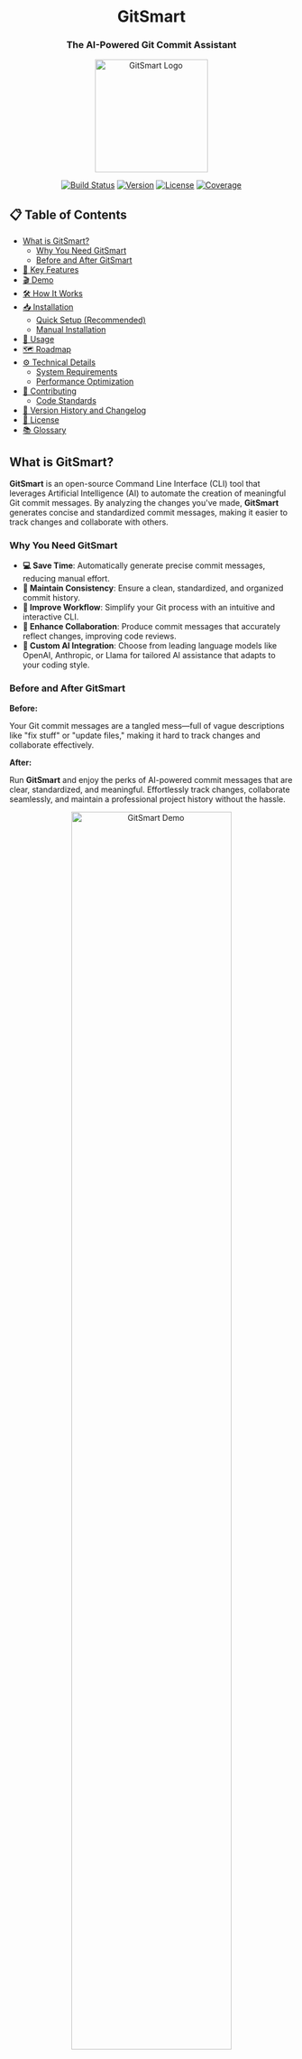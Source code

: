 <h1 align="center">GitSmart</h1>
<h3 align="center">The AI-Powered Git Commit Assistant</h3>

<p align="center">
  <img src="assets/no-bg.png" alt="GitSmart Logo" width="200">
</p>

<p align="center">
  <a href="#-installation"><img src="https://img.shields.io/badge/build-passing-brightgreen" alt="Build Status"></a>
  <a href="#-version-history-and-changelog"><img src="https://img.shields.io/badge/version-1.0.0-blue" alt="Version"></a>
  <a href="LICENSE"><img src="https://img.shields.io/badge/license-MIT-green" alt="License"></a>
  <a href="#"><img src="https://img.shields.io/badge/coverage-100%25-brightgreen" alt="Coverage"></a>
</p>

## 📋 Table of Contents

- [What is GitSmart?](#what-is-gitsmart)
  - [Why You Need GitSmart](#why-you-need-gitsmart)
  - [Before and After GitSmart](#before-and-after-gitsmart)
- [🚀 Key Features](#-key-features)
- [🎬 Demo](#-demo)
- [🛠️ How It Works](#️-how-it-works)
- [📥 Installation](#-installation)
  - [Quick Setup (Recommended)](#quick-setup-recommended)
  - [Manual Installation](#manual-installation)
- [🔧 Usage](#-usage)
- [🗺️ Roadmap](#️-roadmap)
- [⚙️ Technical Details](#️-technical-details)
  - [System Requirements](#system-requirements)
  - [Performance Optimization](#performance-optimization)
- [🤝 Contributing](#-contributing)
  - [Code Standards](#code-standards)
- [📝 Version History and Changelog](#-version-history-and-changelog)
- [📄 License](#-license)
- [📚 Glossary](#-glossary)

## What is GitSmart?

**GitSmart** is an open-source Command Line Interface (CLI) tool that leverages Artificial Intelligence (AI) to automate the creation of meaningful Git commit messages. By analyzing the changes you've made, **GitSmart** generates concise and standardized commit messages, making it easier to track changes and collaborate with others.

### Why You Need GitSmart

- **💻 Save Time**: Automatically generate precise commit messages, reducing manual effort.
- **🧩 Maintain Consistency**: Ensure a clean, standardized, and organized commit history.
- **🔄 Improve Workflow**: Simplify your Git process with an intuitive and interactive CLI.
- **👥 Enhance Collaboration**: Produce commit messages that accurately reflect changes, improving code reviews.
- **🤖 Custom AI Integration**: Choose from leading language models like OpenAI, Anthropic, or Llama for tailored AI assistance that adapts to your coding style.

### Before and After GitSmart

**Before:**

Your Git commit messages are a tangled mess—full of vague descriptions like "fix stuff" or "update files," making it hard to track changes and collaborate effectively.

**After:**

Run **GitSmart** and enjoy the perks of AI-powered commit messages that are clear, standardized, and meaningful. Effortlessly track changes, collaborate seamlessly, and maintain a professional project history without the hassle.

<p align="center">
  <img src="assets/demo.gif" alt="GitSmart Demo" width="75%">
</p>

## 🚀 Key Features

- **AI-Powered Commit Messages**: Automatically generate meaningful and standardized commit messages based on your code changes.
- **Track Changes**: Maintain a detailed history of modifications to your codebase.
- **Revert to Previous Versions**: Easily roll back to earlier states of your project.
- **Branch and Merge**: Experiment with new ideas without affecting the main project branch.
- **Collaborate Seamlessly**: Work with others by merging changes and resolving conflicts efficiently.

## 🎬 Demo

See how GitSmart transforms your commit workflow with AI-driven chain-of-thought analysis for a deep understanding of any change:

```shell
╭─────────────────────────────────── assets/no-bg.png [Staged] ────────────────────────────────────╮
│                                                                                                  │
│                       1 diff --git a/assets/no-bg.png b/assets/no-bg.png                         │
│                       2 new file mode 100644                                                     │
│                       3 index 0000000..caa7508                                                   │
│                       4 Binary files /dev/null and b/assets/no-bg.png differ                     │
│                                                                                                  │
╰───────────────────────────────────────────── +0, -0 ─────────────────────────────────────────────╯
```

GitSmart analyzes this change and produces:

```markdown
💄 Update README Image Asset

**WHAT:** Replaced `comit.png` with `no-bg.png` in README.md
**WHY:** Refresh project's visual identity by updating the GitSmart Overview Image to a new version without background (`no-bg.png`), enhancing overall UI consistency and appeal.

**DETAILS:**
- **Affected File(s):**
  - `README.md`: Updated image link to reflect new asset.
  - `assets/no-bg.png`: Newly added image file, replacing the original `comit.png`.
- **Impact:** This change modernizes the project's front-facing visuals in the README, ensuring a more engaging and up-to-date first impression for visitors.
```

## 🛠️ How It Works

GitSmart uses a sophisticated chain-of-thought analysis to understand your code changes:

1.  **Analyze Changes**: Examines diffs between your working directory, staging area, and the Git repository.
2.  **Process Context**: Leverages AI to understand the context and significance of your changes.
3.  **Generate Message**: Creates a structured, informative, and standardized commit message.
4.  **Commit Changes**: Handles the Git commit process with your approval, or allows you to refine the message.

## 📥 Installation

### Quick Setup (Recommended)

You can quickly set up GitSmart using our automated installation script:

```bash
# Clone the repository
git clone https://github.com/clarkandrew/GitSmart.git
cd GitSmart

# Run the setup script
bash setup.sh
```

This script will:
- Set up a Python virtual environment.
- Install all dependencies from `requirements.txt`.
- Create a `config.ini` file from `example.config.ini` for your API credentials.
- Add convenient aliases (`gitsmart` and `gg`) to your shell configuration file (e.g., `.bashrc`, `.zshrc`).

Follow the on-screen prompts to complete the setup.

### Manual Installation

If you prefer to install manually, follow these steps:

#### 1. Clone the Repository

```bash
git clone https://github.com/clarkandrew/GitSmart.git
cd GitSmart
```

#### 2. Setup Python Virtual Environment

Create and activate a virtual environment (requires Python 3.7 or higher):

```bash
# Create the virtual environment
python -m venv venv

# Activate the virtual environment
# On Windows:
venv\Scripts\activate
# On macOS/Linux:
source venv/bin/activate
```

#### 3. Install Dependencies

Install the required Python packages:

```bash
pip install -r requirements.txt

# Install the package in development mode
pip install -e .
```

#### 4. Configure the Application

Rename the example configuration file and update it with your API credentials:

```bash
cp example.config.ini config.ini
```

Edit `config.ini` with your preferred text editor:

```ini
[API]
auth_token = YOUR_API_TOKEN
api_url = https://api.yourservice.com/v1/chat/completions
model = your-model-name
max_tokens = 500
temperature = 0.7
```

#### 5. Setup Command Aliases

Add convenient aliases for `gitsmart` and `gg` to your shell configuration file (e.g., `.bashrc`, `.zshrc`):

```bash
# Add these lines to your shell configuration file
alias gitsmart="python -m GitSmart.main"
alias gg="python -m GitSmart.main"
```

Reload your shell configuration:

```bash
source ~/.bashrc  # or source ~/.zshrc
```

## 🔧 Usage

In any Git repository, you can now use:

```bash
# Use the full command
gitsmart

# Or the shorter alias
gg
```

Follow the on-screen prompts to:
1. View your staged and unstaged changes.
2. Interactively stage or unstage files.
3. Let GitSmart generate an AI-powered commit message.
4. Review and optionally edit the generated message.
5. Commit your changes with the perfect message.

<p align="center">
  <img src="assets/bb.png" alt="GitSmart Usage Example" width="75%">
</p>

## 🗺️ Roadmap

### Upcoming Features

- **1.1.0**
  - Support for more AI service providers (e.g., Google Gemini).
  - Customizable commit message templates and styles.
- **1.2.0**
  - Optional Graphical User Interface (GUI) for users who prefer it over the command line.
  - Enhanced diff visualization with syntax highlighting and side-by-side views.
- **Future Ideas**
  - Integration with popular IDEs.
  - Pre-commit hook for automated suggestions.

## ⚙️ Technical Details

### System Requirements
- Python 3.7 or higher.
- Git 2.20 or higher.
- Internet connection for API calls to AI models.

### Performance Optimization
- **Limit Diff Size**: Stage only relevant changes to reduce processing time for the AI.
- **Adjust AI Settings**: Modify `max_tokens` and `temperature` in `config.ini` to balance performance and output quality.
- **Cache Responses**: (Future Feature) Implement caching if you frequently regenerate commit messages for the same changes.

For more detailed technical information, installation procedures for different OS, and environment configuration, please see our [Technical Documentation](docs/TECHNICAL.md) (Coming Soon!).

> **Note**: If you'd like to see the full video demo, check out our [Video Walkthrough](https://github.com/clarkandrew/GitSmart/wiki/Video-Walkthrough) in the wiki.

## 🤝 Contributing

We welcome contributions from developers of all experience levels! Your help is essential for making GitSmart even better.

1.  **Fork the Repository**: Click the "Fork" button at the top right of the GitHub page.
2.  **Create a Feature Branch**: `git checkout -b feature/your-amazing-feature`
3.  **Commit Your Changes**: `git commit -m "feat: Add some amazing feature"` (Try using GitSmart for your commits!)
4.  **Push to Your Fork**: `git push origin feature/your-amazing-feature`
5.  **Open a Pull Request**: Submit your pull request for review, detailing the changes you've made.

Please read our [CONTRIBUTING.md](CONTRIBUTING.md) guide for more details on our development process, code review standards, and issue/PR templates.

### Code Standards
- Adhere to PEP 8 Python style guidelines.
- Write unit tests for any new features or bug fixes.
- Update documentation to reflect any changes.
- Ensure your code is well-commented and readable.

We also adhere to a [Code of Conduct](CODE_OF_CONDUCT.md). Please read it to understand the community standards.

## 📝 Version History and Changelog

### [1.0.0] - 2023-10-01
- Initial release with core features:
  - AI-powered commit message generation.
  - Interactive staging and unstaging of files.
  - Git diff visualization within the CLI.

### [0.9.0] - 2023-09-15
- Beta release with basic commit generation capabilities.

For a detailed changelog, see [CHANGELOG.md](CHANGELOG.md) (Coming Soon!).

## 📄 License

This project is licensed under the [MIT License](LICENSE).

## 📚 Glossary

| Term                      | Definition                                                                                             |
| :------------------------ | :----------------------------------------------------------------------------------------------------- |
| **AI**                    | Artificial Intelligence: Technology enabling computers to perform tasks requiring human intelligence.  |
| **API**                   | Application Programming Interface: A set of rules allowing programs to communicate.                    |
| **CLI**                   | Command Line Interface: A text-based interface for interacting with software.                          |
| **Commit**                | A snapshot of changes made to files in a Git repository.                                               |
| **Diff**                  | A display showing the differences between two versions of a file or set of files.                      |
| **Git**                   | A distributed version control system for tracking changes and coordinating work.                       |
| **Staging Area (Index)**  | An intermediate area where you prepare changes before committing them.                                 |
| **Version Control System**| Software that helps manage changes to source code over time.                                           |

---

**Start transforming your Git workflow today with GitSmart. Enhance your productivity, improve collaboration, and maintain a clean project history effortlessly.**

[Get Started Now](#-installation) • [Report a Bug](../../issues) • [Request a Feature](../../issues)
